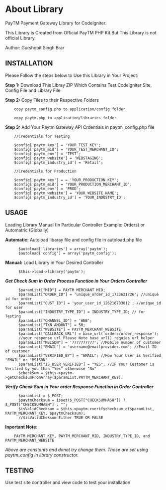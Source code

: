 # About Library
PayTM Payment Gateway Library for CodeIgniter. 

This Library is Created from Official PayTM PHP Kit.But This Library is not official Library.  

Author: Gurshobit Singh Brar

## INSTALLATION
Please Follow the steps below to Use this Library in Your Project:

**Step 1:** Download This Libray ZIP Which Contains Test Codeigniter Site, Config File and Library File

**Step 2:** Copy Files to their Respective Folders

        copy paytm_config.php to application/config folder
        
        copy paytm.php to application/libraries folder

**Step 3:** Add Your Paytm Gateway API Crdentials in paytm_config.php file
        
        //Credentials for Testing
        
        $config['paytm_key'] = 'YOUR_TEST_KEY';
        $config['paytm_mid'] = 'YOUR_TEST_MERCHANT_ID';
        $config['paytm_env'] = 'TEST';
        $config['paytm_website'] = 'WEBSTAGING';
        $config['paytm_industry_id'] = 'Retail';
       
        //Credentials for Production
      
        $config['paytm_key'] = = 'YOUR_PRODUCTION_KEY';
        $config['paytm_mid'] = 'YOUR_PRODUCTION_MERCHANT_ID';
        $config['paytm_env'] = 'PROD';
        $config['paytm_website'] = 'YOUR_WEBSITE_NAME';
        $config['paytm_industry_id'] = 'YOUR_INDUSTRY_ID';
        
## USAGE
Loading Library Manual (In Particular Controller Example: Orders) or Automatric (Globally)

**Automatic:**
          Autoload libaray file and config file in autoload.php file
          
          $autoload['libraries'] = array('paytm');
          $autoload['config'] = array('paytm_config');

**Manual:**
          Load Library in Your Desired Controller
          
          $this->load->library('paytm');

**_Get Check Sum in Order Process Function in Your Orders Controller_**

          $paramList["MID"] = PAYTM_MERCHANT_MID;
          $paramList["ORDER_ID"] = 'unique_order_id_1733621726'; //unique id for order
          $paramList["CUST_ID"] = 'your_user_id_126216783812'; //unique_id for user
          $paramList["INDUSTRY_TYPE_ID"] = INDUSTRY_TYPE_ID; // for Testing
          $paramList["CHANNEL_ID"] = 'WEB';
          $paramList["TXN_AMOUNT"] = 50;
          $paramList["WEBSITE"] = PAYTM_MERCHANT_WEBSITE;
          $paramList["CALLBACK_URL"] = base_url('orders/order_response'); 
          //your response url.Please Note base_url() requies url helper 
          $paramList["MSISDN"] = '7777777777'; //Mobile number of customer
          $paramList["EMAIL"] = 'username@emailprovider.com'; //Email ID of customer
          $paramList["VERIFIED_BY"] = "EMAIL"; //How Your User is Verified "EMAIL" or "MSISDN"
          $paramList["IS_USER_VERIFIED"] = "YES"; //IF Your Customer is Verified by you than "Yes" otherwise "No"
          $checkSum = $this->paytm->getChecksumFromArray($paramList,PAYTM_MERCHANT_KEY);
          
**_Verify Check Sum in Your order Response Function in Order Controller_**

          $paramList = $_POST;
          $paytmChecksum = isset($_POST["CHECKSUMHASH"]) ? $_POST["CHECKSUMHASH"] : "";
          $isValidChecksum = $this->paytm->verifychecksum_e($paramList, PAYTM_MERCHANT_KEY, $paytmChecksum); 
          //$isValidCheksum Either TRUE OR FALSE
                    
**Inportant Note:**

        PAYTM_MERCHANT_KEY, PAYTM_MERCHANT_MID, INDUSTRY_TYPE_ID, and PAYTM_MERCHANT_WEBSITE
        
_Above are constants and donot try change them. Those are set using paytm_config in library constructor._

## TESTING

Use test site controller and view code to test your installation
